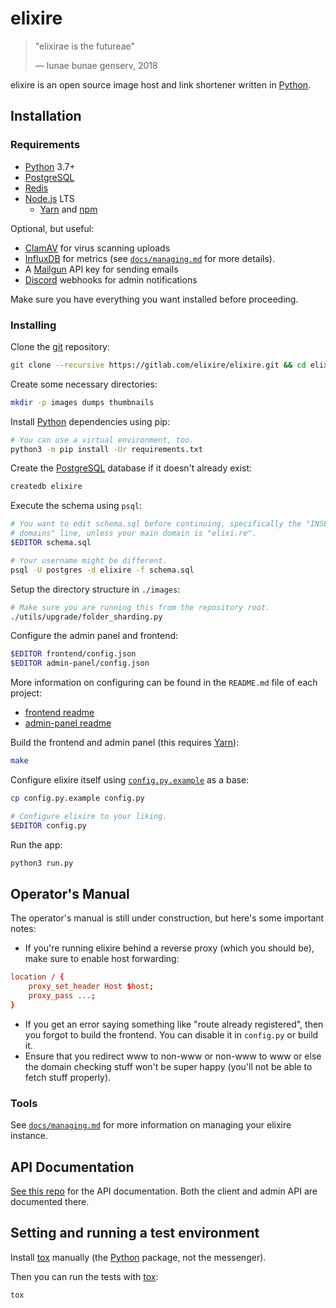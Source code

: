 # elixire

> "elixirae is the futureae"
>
> — lunae bunae genserv, 2018

elixire is an open source image host and link shortener written in [Python].

## Installation

### Requirements

- [Python] 3.7+
- [PostgreSQL]
- [Redis]
- [Node.js] LTS
  - [Yarn] and [npm]

[python]: https://www.python.org
[postgresql]: https://www.postgresql.or
[redis]: https://redis.io
[node.js]: https://nodejs.org
[yarn]: https://yarnpkg.com
[npm]: https://npmjs.com

Optional, but useful:

- [ClamAV] for virus scanning uploads
- [InfluxDB] for metrics (see [`docs/managing.md`](docs/managing.md) for more
  details).
- A [Mailgun] API key for sending emails
- [Discord] webhooks for admin notifications

[clamav]: https://www.clamav.net
[influxdb]: https://www.influxdata.com
[mailgun]: https://mailgun.com
[discord]: https://discordapp.com

Make sure you have everything you want installed before proceeding.

### Installing

Clone the [git] repository:

[git]: https://git-scm.com

```bash
git clone --recursive https://gitlab.com/elixire/elixire.git && cd elixire
```

Create some necessary directories:

```bash
mkdir -p images dumps thumbnails
```

Install [Python] dependencies using pip:

```bash
# You can use a virtual environment, too.
python3 -m pip install -Ur requirements.txt
```

Create the [PostgreSQL] database if it doesn't already exist:

```bash
createdb elixire
```

Execute the schema using `psql`:

```bash
# You want to edit schema.sql before continuing, specifically the "INSERT INTO
# domains" line, unless your main domain is "elixi.re".
$EDITOR schema.sql

# Your username might be different.
psql -U postgres -d elixire -f schema.sql
```

Setup the directory structure in `./images`:

```bash
# Make sure you are running this from the repository root.
./utils/upgrade/folder_sharding.py
```

Configure the admin panel and frontend:

```bash
$EDITOR frontend/config.json
$EDITOR admin-panel/config.json
```

More information on configuring can be found in the `README.md` file of each
project:

- [frontend readme](https://gitlab.com/elixire/frontend#readme)
- [admin-panel readme](https://gitlab.com/elixire/admin-panel#readme)

Build the frontend and admin panel (this requires [Yarn]):

```bash
make
```

Configure elixire itself using [`config.py.example`](./config.py.example) as a
base:

```bash
cp config.py.example config.py

# Configure elixire to your liking.
$EDITOR config.py
```

Run the app:

```bash
python3 run.py
```

## Operator's Manual

The operator's manual is still under construction, but here's some important
notes:

- If you're running elixire behind a reverse proxy (which you should be), make
  sure to enable host forwarding:

```conf
location / {
    proxy_set_header Host $host;
    proxy_pass ...;
}
```

- If you get an error saying something like "route already registered", then you
  forgot to build the frontend. You can disable it in `config.py` or build it.
- Ensure that you redirect www to non-www or non-www to www or else the domain
  checking stuff won't be super happy (you'll not be able to fetch stuff
  properly).

### Tools

See [`docs/managing.md`](docs/managing.md) for more information on managing your
elixire instance.

## API Documentation

[See this repo](https://gitlab.com/elixire/api-docs) for the API documentation.
Both the client and admin API are documented there.

## Setting and running a test environment

Install [tox] manually (the [Python] package, not the messenger).

[tox]: https://pypi.org/project/tox

Then you can run the tests with [tox]:

```bash
tox
```
